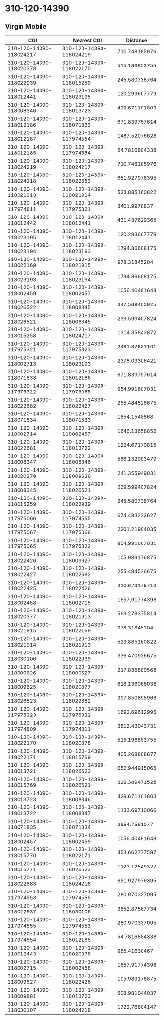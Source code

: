 # 310-120-14390
## Virgin Mobile


| CGI | Nearest CGI | Distance |
|-----|-------------|----------|
| 310-120-14390-118024217 | 310-120-14390-118024219 | 710.748185976 |
| 310-120-14390-118020378 | 310-120-14390-118022170 | 515.196853755 |
| 310-120-14390-118022939 | 310-120-14390-118015259 | 245.580738764 |
| 310-120-14390-118012441 | 310-120-14390-118023195 | 120.293607779 |
| 310-120-14390-118008346 | 310-120-14390-118013723 | 429.671101803 |
| 310-120-14390-118012186 | 310-120-14390-118071833 | 671.839757614 |
| 310-120-14390-118012187 | 310-120-14390-117974554 | 1487.52076628 |
| 310-120-14390-118012185 | 310-120-14390-117974554 | 54.7816884338 |
| 310-120-14390-118024219 | 310-120-14390-118024217 | 710.748185976 |
| 310-120-14390-118024218 | 310-120-14390-118022683 | 651.927976395 |
| 310-120-14390-118021913 | 310-120-14390-118021914 | 523.885160822 |
| 310-120-14390-117974811 | 310-120-14390-117975321 | 3401.9978837 |
| 310-120-14390-118012442 | 310-120-14390-118012441 | 431.437629365 |
| 310-120-14390-118023195 | 310-120-14390-118012441 | 120.293607779 |
| 310-120-14390-118023194 | 310-120-14390-118023193 | 1794.86608175 |
| 310-120-14390-118022169 | 310-120-14390-118021915 | 978.31845204 |
| 310-120-14390-118023193 | 310-120-14390-118023194 | 1794.86608175 |
| 310-120-14390-118002459 | 310-120-14390-118002457 | 1056.40491648 |
| 310-120-14390-118026522 | 310-120-14390-118008345 | 347.589403925 |
| 310-120-14390-118026521 | 310-120-14390-118008345 | 239.599407824 |
| 310-120-14390-118015258 | 310-120-14390-118024217 | 1314.35843872 |
| 310-120-14390-117975321 | 310-120-14390-117975323 | 2481.87831101 |
| 310-120-14390-118002713 | 310-120-14390-118023193 | 2378.03306421 |
| 310-120-14390-118071833 | 310-120-14390-118012186 | 671.839757614 |
| 310-120-14390-117975322 | 310-120-14390-117975065 | 954.991607031 |
| 310-120-14390-118022682 | 310-120-14390-118022427 | 255.484526675 |
| 310-120-14390-118071834 | 310-120-14390-118071833 | 1854.1548868 |
| 310-120-14390-118002714 | 310-120-14390-118002457 | 1646.13658852 |
| 310-120-14390-118022681 | 310-120-14390-118013722 | 1224.67170815 |
| 310-120-14390-118008347 | 310-120-14390-118008346 | 566.132003479 |
| 310-120-14390-118020379 | 310-120-14390-118009626 | 241.355949031 |
| 310-120-14390-118008345 | 310-120-14390-118026521 | 239.599407824 |
| 310-120-14390-118015259 | 310-120-14390-118022939 | 245.580738764 |
| 310-120-14390-117975066 | 310-120-14390-117974555 | 674.483222627 |
| 310-120-14390-117975067 | 310-120-14390-117975066 | 2201.21904035 |
| 310-120-14390-117975065 | 310-120-14390-117975322 | 954.991607031 |
| 310-120-14390-118022426 | 310-120-14390-118009627 | 105.989176875 |
| 310-120-14390-118022427 | 310-120-14390-118022682 | 255.484526675 |
| 310-120-14390-118022425 | 310-120-14390-118022426 | 210.679175719 |
| 310-120-14390-118002458 | 310-120-14390-118002715 | 1657.91774398 |
| 310-120-14390-118020377 | 310-120-14390-118021913 | 569.278375814 |
| 310-120-14390-118021915 | 310-120-14390-118022169 | 978.31845204 |
| 310-120-14390-118021914 | 310-120-14390-118021913 | 523.885160822 |
| 310-120-14390-118030106 | 310-120-14390-118022939 | 336.470936675 |
| 310-120-14390-118009626 | 310-120-14390-118009627 | 217.835880568 |
| 310-120-14390-118009625 | 310-120-14390-118020377 | 818.136066038 |
| 310-120-14390-118026523 | 310-120-14390-118022682 | 397.850895966 |
| 310-120-14390-117975323 | 310-120-14390-117975322 | 1692.69612995 |
| 310-120-14390-117974809 | 310-120-14390-117974811 | 3812.43043731 |
| 310-120-14390-118022170 | 310-120-14390-118020378 | 515.196853755 |
| 310-120-14390-118022171 | 310-120-14390-118015769 | 405.268808877 |
| 310-120-14390-118013721 | 310-120-14390-118026523 | 652.944915065 |
| 310-120-14390-118015769 | 310-120-14390-118026521 | 329.389471525 |
| 310-120-14390-118013723 | 310-120-14390-118008346 | 429.671101803 |
| 310-120-14390-118013722 | 310-120-14390-118008347 | 1133.69710066 |
| 310-120-14390-118071835 | 310-120-14390-118071834 | 2954.7561077 |
| 310-120-14390-118002457 | 310-120-14390-118002459 | 1056.40491648 |
| 310-120-14390-118015770 | 310-120-14390-118022171 | 453.662777597 |
| 310-120-14390-118015771 | 310-120-14390-118026523 | 1123.12549327 |
| 310-120-14390-118022683 | 310-120-14390-118024218 | 651.927976395 |
| 310-120-14390-117974553 | 310-120-14390-117974555 | 280.970337095 |
| 310-120-14390-118022937 | 310-120-14390-118030106 | 3652.87567734 |
| 310-120-14390-117974555 | 310-120-14390-117974553 | 280.970337095 |
| 310-120-14390-117974554 | 310-120-14390-118012185 | 54.7816884338 |
| 310-120-14390-118012443 | 310-120-14390-118020378 | 965.41630467 |
| 310-120-14390-118002715 | 310-120-14390-118002458 | 1657.91774398 |
| 310-120-14390-118009627 | 310-120-14390-118022426 | 105.989176875 |
| 310-120-14390-118009881 | 310-120-14390-118013723 | 508.981044037 |
| 310-120-14390-118030107 | 310-120-14390-118024218 | 1722.76804147 |
